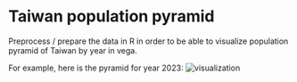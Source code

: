 # Taiwan population pyramid

Preprocess / prepare the data in R in order to be able to visualize population pyramid of Taiwan by year in vega.  

For example, here is the pyramid for year 2023:
![visualization](https://github.com/jhjanicki/Taiwan_population_pyramid/assets/6565011/40f6f0d1-7b70-4f63-b718-48766ec6af45)
